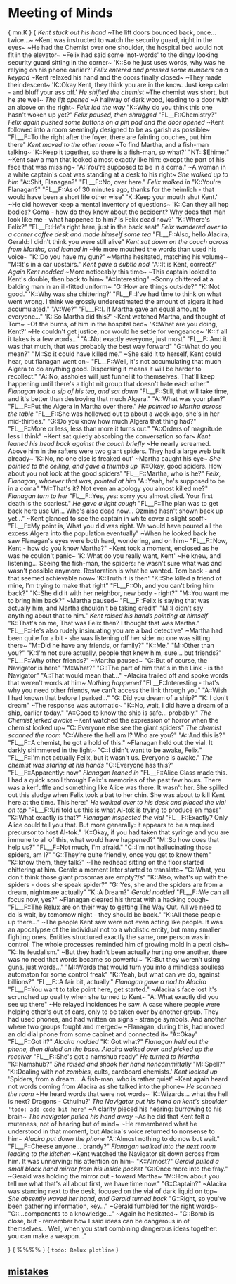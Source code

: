 # Meeting of Minds
{
mn:K
}
{
*Kent stuck out his hand*
~The lift doors bounced back, once... twice...~
~Kent was instructed to watch the security guard, right in the eyes~
~He had the Chemist over one shoulder, the hospital bed would not fit in the elevator~
~Felix had said some 'not-words' to the dingy looking security guard sitting in the corner~
'K::So he just uses words, why was he relying on his phone earlier?'
*Felix entered and pressed some numbers on a keypad*
~Kent relaxed his hand and the doors finally closed~
~They made their descent~
'K::Okay Kent, they think you are in the know.
Just keep calm - and bluff your ass off.'
*He shifted the chemist*
~The chemist was short, but he ate well~
*The lift opened*
~A hallway of dark wood, leading to a door with an alcove on the right~
*Felix led the way*
"K::Why do you think this one hasn't woken up yet?"
*Felix paused, then shrugged*
"FL__F::Chemistry?"
*Felix again pushed some buttons on a pin pad and the door opened*
~Kent followed into a room seemingly designed to be as garish as possible~
"FL__F::To the right after the foyer, there are fainting couches, put him there"
*Kent moved to the other room*
~To find Martha, and a fish-man talking~
'K::Keep it together, so there is a fish-man, so what?'
"NT::$Ehime:"
~Kent saw a man that looked almost exactly like him: except the part of his face that was missing~
"A::You're supposed to be in a coma."
~A woman in a white captain's coat was standing at a desk to his right~
*She walked up to him*
"A::Shit, Flanagan?"
"FL__F::No, over here."
*Felix walked in*
"K::You're Flanagan?"
"FL__F::As of 30 minutes ago, thanks for the heimlich - that would have been a short life other wise"
'K::Keep your mouth shut Kent.' 
~He did however keep a mental inventory of questions~
'K::Can they all hop bodies?
Coma - how do they know about the accident?
Why does that man look like me - what happened to him?
Is Felix dead now?'
"K::Where's Felix?"
"FL__F::He's right here, just in the back seat"
*Felix wandered over to a corner coffee desk and made himself some tea*
"FL__F::Also, hello Alacira, Gerald: I didn't think you were still alive"
*Kent sat down on the couch across from Martha, and leaned in*
~He more mouthed the words than used his voice~
"K::Do you have my gun?"
~Martha hesitated, matching his volume~
"M::It's in a car upstairs."
*Kent gave a subtle nod*
"A::It is Kent, correct?"
*Again Kent nodded*
~More noticeably this time~
~This captain looked to Kent's double, then back to him~
"A::Interesting"
~Sonny chittered at a balding man in an ill-fitted uniform~
"G::How are things outside?"
"K::Not good."
'K::Why was she chittering?'
"FL__F::I've had time to think on what went wrong.
I think we grossly underestimated the amount of algera it had accumulated."
"A::We?"
"FL__F::I. If Martha gave an equal amount to everyone..."
'K::So Martha did this?'
~Kent watched Martha, and thought of Tom~
~Of the burns, of him in the hospital bed~
'K::What are you doing, Kent?'
~He couldn't get justice, nor would he settle for vengeance~
'K::If all it takes is a few words...'
"A::Not exactly everyone, just most"
"FL__F::And it was that much, that was probably the best way forward"
"G::What do you mean?"
"M::So it could have killed me."
~She said it to herself, Kent could hear, but flanagan went on~
"FL__F::Well, it's not accumulating that much Algera to do anything good.
Dispersing it means it will be harder to recollect."
"A::No, assholes will just funnel it to themselves.
That'll keep happening until there's a tight nit group that doesn't hate each other."
*Flanagan took a sip of his tea, and sat down*
"FL__F::Still, that will take time, and it's better than destroying that much Algera."
"A::What was your plan?"
"FL__F::Put the Algera in Martha over there."
*He pointed to Martha across the table*
"FL__F::She was hollowed out to about a week ago, she's in her mid-thirties."
"G::Do you know how much Algera that thing had?"
"FL__F::More or less, less than more it turns out."
"A::Orders of magnitude less I think"
~Kent sat quietly absorbing the conversation so far~
*Kent leaned his head back against the couch briefly*
~He nearly screamed. 
Above him in the rafters were two giant spiders.
They had a large web built already~
'K::No, no one else is freaked out'
~Martha caught his eye~
*She pointed to the ceiling, and gave a thumbs up*
'K::Okay, good spiders. 
How about you not look at the good spiders'
"FL__F::Martha, who is he?"
*Felix, Flanagan, whoever that was, pointed at him*
"A::Yeah, he's supposed to be in a coma"
"M::That's it?
Not even an apology you almost killed me?"
*Flanagan turn to her*
"FL__F::Yes, yes: sorry you almost died.
Your first death is the scariest."
*He gave a light cough*
"FL__F::The plan was to get back here use Uri...
Who's also dead now... 
Ozmind hasn't shown back up yet..."
~Kent glanced to see the captain in white cover a slight scoff~
"FL__F::My point is, What you did was right.
We would have poured all the excess Algera into the population eventually"
~When he looked back he saw Flanagan's eyes were both hard, wondering, and on him~
"FL__F::Now, Kent - how do you know Martha?"
~Kent took a moment, enclosed as he was he couldn't panic~
'K::What do you really want, Kent'
~He knew, and listening...
Seeing the fish-man, the spiders: he wasn't sure what was and wasn't possible anymore.
Restoration is what he wanted.
Tom back - and that seemed achievable now~
'K::Truth it is then'
"K::She killed a friend of mine, I'm trying to make that right"
"FL__F::Oh, and you can't bring him back?"
"K::She did it with her neighbor, new body - right?"
"M::You want me to bring him back?"
~Martha paused~
"FL__F::Felix is saying that was actually him, and Martha shouldn't be taking credit"
"M::I didn't say anything about that to him."
*Kent raised his hands pointing at himself*
"K::That's on me, That was Felix then?
I thought that was Martha."
"FL__F::He's also rudely insinuating you are a bad detective"
~Martha had been quite for a bit - she was listening off her side: no one was sitting there~
"M::Did he have any friends, or family?"
"K::Me."
"M::Other than you?"
"K::I'm not sure actually, people that knew him, sure... but friends?"
"FL__F::Why other friends?"
~Martha paused~
"G::But of course, the Navigator is here"
"M::What?"
"G::The part of him that's in the Link - is the Navigator"
"A::That would mean that..."
~Alacira trailed off and spoke words that weren't words at him~
*Nothing happened*
"FL__F::Interesting - that's why you need other friends, we can't access the link through you"
"A::Wish I had known that before I parked..."
"G::Did you dream of a ship?"
"K::I don't dream"
~The response was automatic~
"K::No, wait, I did have a dream of a ship, earlier today."
"A::Good to know the ship is safe... probably."
*The Chemist jerked awake*
~Kent watched the expression of horror when the chemist looked up~
"C::Everyone else see the giant spiders"
*The chemist scanned the room*
"C::Where the hell am I?
Who are you?"
"A::And this is?"
"FL__F::A chemist, he got a hold of this."
~Flanagan held out the vial.
It darkly shimmered in the light~
"C::I didn't want to be awake, Felix."
"FL__F::I'm not actually Felix, but it wasn't us.
Everyone is awake."
*The chemist was staring at his hands*
"C::Everyone has this?"
"FL__F::Apparently: now"
*Flanagan leaned in*
"FL__F::Alice Glass made this.
I had a quick scroll through Felix's memories of the past few hours.
There was a kerfuffle and something like Alice was there.
It wasn't her. 
She spilled out this sludge when Felix took a bat to her chin.
She was about to kill Kent here at the time.
This here:"
*He walked over to his desk and placed the vial on top*
"FL__F::Uri told us this is what Al-tok is trying to produce en mass"
"K::What exactly is that?"
*Flanagan inspected the vial*
"FL__F::Exactly?
Only Alice could tell you that.
But more generally: it appears to be a required precursor to host Al-tok."
'K::Okay, if you had taken that syringe and you are immune to all of this, what would have happened?'
"M::So how does that help us?"
"FL__F::Not much, I'm afraid."
"C::I'm not hallucinating those spiders, am I?"
"G::They're quite friendly, once you get to know them"
"K::know them, they talk?"
~The redhead sitting on the floor started chittering at him.
Gerald a moment later started to translate~
"G::What, you don't think those giant prosomas are empty?/s"
"K::Also, what's up with the spiders -  does she speak spider?"
"G::Yes, she and the spiders are from a dream, nightmare actually"
"K::A Dream?"
*Gerald nodded*
"FL__F::We can all focus now, yes?"
~Flanagan cleared his throat with a hacking cough~
"FL__F::The Relux are on their way to getting The Way Out. 
All we need to do is wait, by tomorrow night - they should be back."
"K::All those people up there..."
~The people Kent saw were not even acting like people.
It was an apocalypse of the individual not to a wholistic entity, but many smaller fighting ones.
Entities structured exactly the same, one person was in control.
The whole processes reminded him of growing mold in a petri dish~
"K::Its feudalism."
~But they hadn't been actually hurting one another, there was no need that words became so powerful~
"K::But they weren't using guns. just words..."
"M::Words that would turn you into a mindless soulless automaton for some control freak"
"K::Yeah, but what can we do, against billions?"
"FL__F::A fair bit, actually."
*Flanagan gave a nod to Alacira*
"FL__F::You want to take point here, get started."
~Alacira's face lost it's scrunched up quality when she turned to Kent~
"A::What exactly did you see up there"
~He relayed incidences he saw.
A case where people were helping other's out of cars, only to be taken over by another group.
They had used phones, and had written on signs - strange symbols.
And another where two groups fought and merged~
~Flanagan, during this, had moved an old dial phone from some cabinet and connected it~
"A::Okay"
"FL__F::Got it?"
*Alacira nodded*
"K::Got what?"
*Flanagan held out the phone, then dialed on the base.
Alacira walked over and picked up the receiver*
"FL__F::She's got a namshub ready"
*He turned to Martha*
"K::Namshub?"
*She raised and shook her hand noncommittally*
"M::Spell?"
'K::Dealing with <i>not zombies</i>, cults, cardboard chemists.'
*Kent looked up*
'Spiders, from a dream...
A fish-man, who is rather quiet'
~Kent again heard not words coming from Alacira as she talked into the phone~
*He scanned the room*
~He heard words that were not words~
'K::Wizards...
what the hell is next?
Dragons - Cthulhu?'
*The Navigator put his hand on kent's shoulder*
`
'todo: add code bit here'
`
~A clarity pieced his hearing: burrowing to his brain~
*The navigator pulled his hand away*
~As he did that Kent felt a muteness, not of hearing but of mind~
~He remembered what he understood in that moment, but Alacira's voice returned to nonsense to him~
*Alacira put down the phone*
"A::Almost nothing to do now but wait."
"FL__F::Cheese anyone... brandy?"
*Flanagan walked into the next room leading to the kitchen*
~Kent watched the Navigator sit down across from him. 
It was unnerving: his attention on him~
"K::Almost?"
*Gerald pulled a small black hand mirror from his inside pocket*
"G::Once more into the fray."
~Gerald was holding the mirror out - toward Martha~
"M::How about you tell me what that's all about first, we have time now."
"G::Captain?"
~Alacira was standing next to the desk, focused on the vial of dark liquid on top~
*She absently waved her hand, and Gerald turned back*
"G::Right, so you've been gathering information, key..."
~Gerald fumbled for the right words~
"G::...components to a knowledge..."
~Again he hesitated~
"G::Bomb is close, but - remember how I said ideas can be dangerous in of themselves...
Well, when you start combining dangerous ideas together: you can make a weapon..."


}
{
    %%%%
}
{
`todo: Relux plotline`
}

## [mistakes](mistakes.md)
